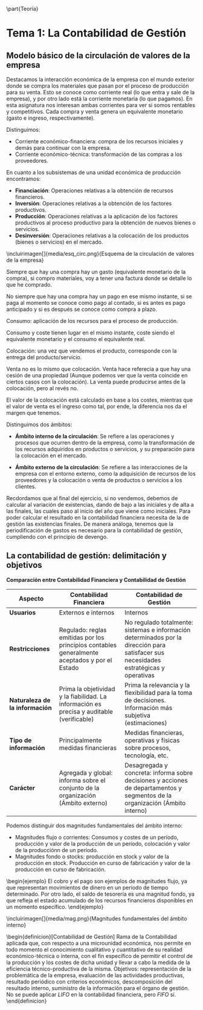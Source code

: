 \part{Teoría}

# Tema 1: La Contabilidad de Gestión

## Modelo básico de la circulación de valores de la empresa

Destacamos la interacción económica de la empresa con el mundo exterior donde se compra los materiales que pasan por el proceso de producción para su venta. Esto se conoce como corriente real (lo que entra y sale de la empresa), y por otro lado está la corriente monetaria (lo que pagamos). En esta asignatura nos interesan ambas corrientes para ver si somos rentables y competitivos. Cada compra y venta genera un equivalente monetario (gasto e ingreso, respectivamente).

Distinguimos:

- Corriente económico-financiera: compra de los recursos iniciales y demás para continuar con la empresa.
- Corriente económico-técnica: transformación de las compras a los proveedores.

En cuanto a los subsistemas de una unidad económica de producción encontramos:

- **Financiación**: Operaciones relativas a la obtención de recursos financieros.
- **Inversión**: Operaciones relativas a la obtención de los factores productivos.
- **Producción**: Operaciones relativas a la aplicación de los factores productivos al proceso productivo para la obtención de nuevos bienes o servicios.
- **Desinversión**: Operaciones relativas a la colocación de los productos (bienes o servicios) en el mercado.

\incluirimagen[]{media/esq_circ.png}{Esquema de la circulación de valores de la empresa}

Siempre que hay una compra hay un gasto (equivalente monetario de la compra), si compro materiales, voy a tener una factura donde se detalle lo que he comprado. 

No siempre que hay una compra hay un pago en ese mismo instante, si se paga al momento se conoce como pago al contado, si es antes es pago anticipado y si es después se conoce como compra a plazo.

Consumo: aplicación de los recursos para el proceso de producción.
<!-- - Consumo: equivalente monetario del gasto. -->
Consumo y coste tienen lugar en el mismo instante, coste siendo el equivalente monetario y el consumo el equivalente real.

Colocación: una vez que vendemos el producto, corresponde con la entrega del producto/servicio.

Venta no es lo mismo que colocación. Venta hace referecia a que hay una cesión de una propiedad (Aunque podemos ver que la venta coincide en ciertos casos con la colocación). La venta puede producirse antes de la colocación, pero al revés no.

El valor de la colocación está calculado en base a los costes, mientras que el valor de venta es el ingreso como tal, por ende, la diferencia nos da el margen que tenemos.

Distinguimos dos ámbitos:

- **Ámbito interno de la circulación**: Se refiere a las operaciones y procesos que ocurren dentro de la empresa, como la transformación de los recursos adquiridos en productos o servicios, y su preparación para la colocación en el mercado.

- **Ámbito externo de la circulación**: Se refiere a las interacciones de la empresa con el entorno externo, como la adquisición de recursos de los proveedores y la colocación o venta de productos o servicios a los clientes.

Recdordamos que al final del ejercicio, si no vendemos, debemos de calcular al variación de existencias, dando de bajo a las iniciales y de alta a las finales, las cuales paso al inicio del año que viene como iniciales. Para poder calcular el resultado en la contabilidad financiera necesita de la de gestión las existencias finales. De manera análoga, tenemos que la periodificación de gastos es necesario para la contabilidad de gestión, cumpliendo con el principio de devengo.

## La contabilidad de gestión: delimitación y objetivos

**Comparación entre Contabilidad Financiera y Contabilidad de Gestión**

| **Aspecto**               | **Contabilidad Financiera**                                                                 | **Contabilidad de Gestión**                                                                 |
|---------------------------|---------------------------------------------------------------------------------------------|--------------------------------------------------------------------------------------------|
| **Usuarios**              | Externos e internos                                                                         | Internos                                                                                   |
| **Restricciones**         | Regulado: reglas emitidas por los principios contables generalmente aceptados y por el Estado | No regulado totalmente: sistemas e información determinados por la dirección para satisfacer sus necesidades estratégicas y operativas |
| **Naturaleza de la información** | Prima la objetividad y la fiabilidad. La información es precisa y auditable (verificable) | Prima la relevancia y la flexibilidad para la toma de decisiones. Información más subjetiva (estimaciones) |
| **Tipo de información**   | Principalmente medidas financieras                                                         | Medidas financieras, operativas y físicas sobre procesos, tecnología, etc.                |
| **Carácter**              | Agregada y global: informa sobre el conjunto de la organización (Ámbito externo)            | Desagregada y concreta: informa sobre decisiones y acciones de departamentos y segmentos de la organización (Ámbito interno) |

Podemos distinguir dos magnitudes fundamentales del ámbito interno:

- Magnitudes flujo o corrientes: Consumos y costes de un período, producción y valor de la producción de un período, colocación y valor de la producciónn de un período.
- Magnitudes fondo o stocks: producción en stock y valor de la producción en stock. Producción en curso de fabricación y valor de la producción en curso de fabricación.

\begin{ejemplo}
El cobro y el pago son ejemplos de magnitudes flujo, ya que representan movimientos de dinero en un período de tiempo determinado. Por otro lado, el saldo de tesorería es una magnitud fondo, ya que refleja el estado acumulado de los recursos financieros disponibles en un momento específico.
\end{ejemplo}

\incluirimagen[]{media/mag.png}{Magnitudes fundamentales del ámbito interno}

\begin{definicion}[Contabilidad de Gestión]
Rama de la Contabilidad aplicada que, con respecto a una microunidad económica, nos permite en todo momento el conocimiento cualitativo y cuantitativo de su realidad económico-técnica o interna, con el fin específico de permitir el control de la producción y los costes de dicha unidad y llevar a cabo la medida de la eficiencia técnico-productiva de la misma. Objetivos: representación de la problemática de la empresa, evaluación de las actividades productivas, resultado periódico con criterios económicos, descomposición del resultado interno, suministro de la información para el órgano de gestión. No se puede aplicar *LIFO* en la contabilidad financiera, pero *FIFO* sí.
\end{definicion}

<!-- Podemos encontrar diferentes contabilidades como es la de costes, nosotros en esta asignatura la vamos a encontrar con la misma denominación, *contabilidad de gestión*. -->




